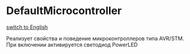 # DefaultMicrocontroller
[switch to English](/ScriptingAPI/en/Electronics/Microcontrollers/DefaultMicrocontroller.cs.md)

Реализует свойства и поведение микроконтроллеров типа AVR/STM. При включении активируется светодиод PowerLED